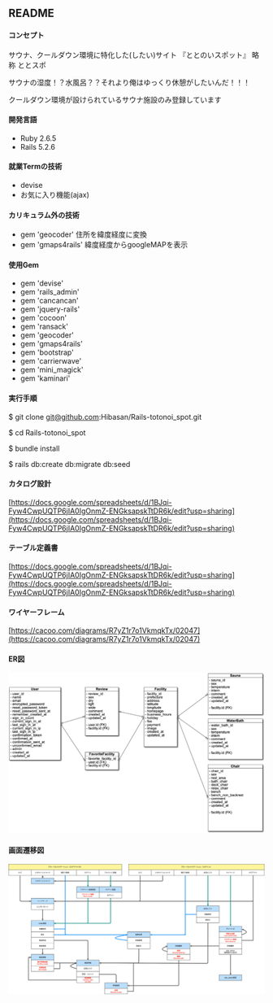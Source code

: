 ## README
#### コンセプト
  サウナ、クールダウン環境に特化した(したい)サイト 『ととのいスポット』 略称 ととスポ
  
  サウナの湿度！？水風呂？？それより俺はゆっくり休憩がしたいんだ！！！
  
  クールダウン環境が設けられているサウナ施設のみ登録しています

#### 開発言語
- Ruby 2.6.5
- Rails 5.2.6

#### 就業Termの技術
- devise
- お気に入り機能(ajax)

#### カリキュラム外の技術
- gem 'geocoder' 住所を緯度経度に変換
- gem 'gmaps4rails' 緯度経度からgoogleMAPを表示

#### 使用Gem
- gem 'devise'
- gem 'rails_admin'
- gem 'cancancan'
- gem 'jquery-rails'
- gem 'cocoon'
- gem 'ransack'
- gem 'geocoder'
- gem 'gmaps4rails'
- gem 'bootstrap'
- gem 'carrierwave'
- gem 'mini_magick'
- gem 'kaminari'

#### 実行手順
$ git clone git@github.com:Hibasan/Rails-totonoi_spot.git

$ cd Rails-totonoi_spot

$ bundle install

$ rails db:create db:migrate db:seed

#### カタログ設計
[https://docs.google.com/spreadsheets/d/1BJqi-Fyw4CwpUQTP6jIA0IgOnmZ-ENGksapskTtDR6k/edit?usp=sharing](https://docs.google.com/spreadsheets/d/1BJqi-Fyw4CwpUQTP6jIA0IgOnmZ-ENGksapskTtDR6k/edit?usp=sharing)

#### テーブル定義書
[https://docs.google.com/spreadsheets/d/1BJqi-Fyw4CwpUQTP6jIA0IgOnmZ-ENGksapskTtDR6k/edit?usp=sharing](https://docs.google.com/spreadsheets/d/1BJqi-Fyw4CwpUQTP6jIA0IgOnmZ-ENGksapskTtDR6k/edit?usp=sharing)

#### ワイヤーフレーム
[https://cacoo.com/diagrams/R7yZ1r7o1VkmqkTx/02047](https://cacoo.com/diagrams/R7yZ1r7o1VkmqkTx/02047)

#### ER図
![ER1](./public/ER.png)

#### 画面遷移図
![画面遷移図](./public/Screen_transition_diagram.png)
